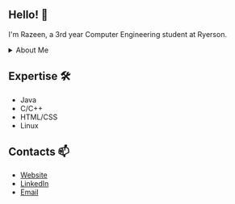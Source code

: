 ## Hello! 👋

I'm Razeen, a 3rd year Computer Engineering student at Ryerson.

<details>
<summary>About Me</summary>
<br>
  
I have a passion for computers, I like developing apps as well as working with microcontrollers. I've built some personal and academic projects all of which can be found here on my Github. 

I'm quite interested in machine learning and artifiical intelligence howver I am still in the process of learning more about it, I enjoy learning about computer technology and picking up new skills and hobbies along the way. 
</details>

## Expertise 🛠️

* Java             
* C/C++     
* HTML/CSS    
* Linux 

## Contacts 📫

* [Website](http://razeenf.com)
* [LinkedIn](https://www.linkedin.com/in/razeenf/)
* [Email](http://razeenfaruque@gmail.com/)


<!--
**razeenf/razeenf** is a ✨ _special_ ✨ repository because its `README.md` (this file) appears on your GitHub profile.

Here are some ideas to get you started:

- 🔭 I’m currently working on ...
- 🌱 I’m currently learning ...
- 👯 I’m looking to collaborate on ...
- 🤔 I’m looking for help with ...
- 💬 Ask me about ...
- 📫 How to reach me: ...
- 😄 Pronouns: ...
- ⚡ Fun fact: ...
-->
